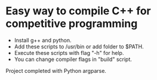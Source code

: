 # Easy way to compile C++ for competitive programming

- Install g++ and python.
- Add these scripts to /usr/bin or add folder to $PATH.
- Execute these scripts with flag "-h" for help.
- You can change compiler flags in "build" script.

Project completed with Python argparse.
